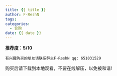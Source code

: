 ```yaml
---
title: {{ title }}
author: F-ReshN
tags:
categories:
  - 合购
date: {{ date }}
---
```


<!-- more -->

**推荐度：5/10**

`
有兴趣购买的朋友请联系群主F-ReshN qq: 651031529
`

购买后请下载到本地观看，不要在线解压，以免被和谐!
